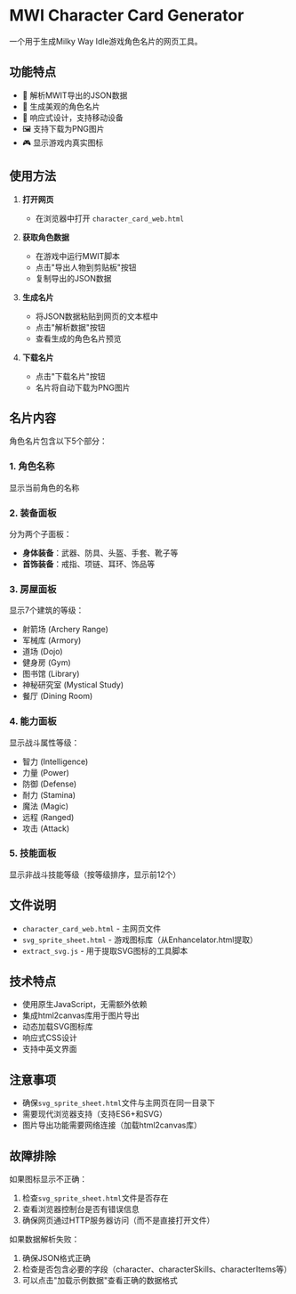 # MWI Character Card Generator

一个用于生成Milky Way Idle游戏角色名片的网页工具。

## 功能特点

- 🎯 解析MWIT导出的JSON数据
- 🎨 生成美观的角色名片
- 📱 响应式设计，支持移动设备
- 🖼️ 支持下载为PNG图片
- 🎮 显示游戏内真实图标

## 使用方法

1. **打开网页**
   - 在浏览器中打开 `character_card_web.html`

2. **获取角色数据**
   - 在游戏中运行MWIT脚本
   - 点击"导出人物到剪贴板"按钮
   - 复制导出的JSON数据

3. **生成名片**
   - 将JSON数据粘贴到网页的文本框中
   - 点击"解析数据"按钮
   - 查看生成的角色名片预览

4. **下载名片**
   - 点击"下载名片"按钮
   - 名片将自动下载为PNG图片

## 名片内容

角色名片包含以下5个部分：

### 1. 角色名称
显示当前角色的名称

### 2. 装备面板
分为两个子面板：
- **身体装备**：武器、防具、头盔、手套、靴子等
- **首饰装备**：戒指、项链、耳环、饰品等

### 3. 房屋面板
显示7个建筑的等级：
- 射箭场 (Archery Range)
- 军械库 (Armory)
- 道场 (Dojo)
- 健身房 (Gym)
- 图书馆 (Library)
- 神秘研究室 (Mystical Study)
- 餐厅 (Dining Room)

### 4. 能力面板
显示战斗属性等级：
- 智力 (Intelligence)
- 力量 (Power)
- 防御 (Defense)
- 耐力 (Stamina)
- 魔法 (Magic)
- 远程 (Ranged)
- 攻击 (Attack)

### 5. 技能面板
显示非战斗技能等级（按等级排序，显示前12个）

## 文件说明

- `character_card_web.html` - 主网页文件
- `svg_sprite_sheet.html` - 游戏图标库（从Enhancelator.html提取）
- `extract_svg.js` - 用于提取SVG图标的工具脚本

## 技术特点

- 使用原生JavaScript，无需额外依赖
- 集成html2canvas库用于图片导出
- 动态加载SVG图标库
- 响应式CSS设计
- 支持中英文界面

## 注意事项

- 确保`svg_sprite_sheet.html`文件与主网页在同一目录下
- 需要现代浏览器支持（支持ES6+和SVG）
- 图片导出功能需要网络连接（加载html2canvas库）

## 故障排除

如果图标显示不正确：
1. 检查`svg_sprite_sheet.html`文件是否存在
2. 查看浏览器控制台是否有错误信息
3. 确保网页通过HTTP服务器访问（而不是直接打开文件）

如果数据解析失败：
1. 确保JSON格式正确
2. 检查是否包含必要的字段（character、characterSkills、characterItems等）
3. 可以点击"加载示例数据"查看正确的数据格式 